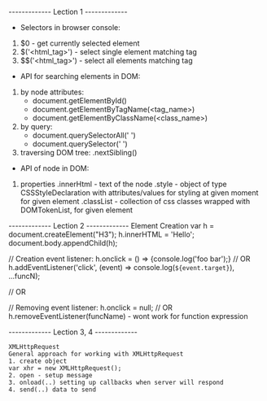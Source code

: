 ------------- Lection 1 -------------

- Selectors in browser console:
 1. $0 - get currently selected element
 2. $('<html_tag>') - select single element matching tag
 3. $$('<html_tag>') - select all elements matching tag

- API for searching elements in DOM:
 1. by node attributes:
 	- document.getElementById(<id>)
 	- document.getElementByTagName(<tag_name>)
 	- document.getElementByClassName(<class_name>)
 2. by query:
 	- document.querySelectorAll('<tagName1> <tagName2>')
 	- document.querySelector('<tagName1> <tagName2>')
 3. traversing DOM tree:
 	<node>.nextSibling()

- API of node in DOM:
 1. properties
 	<node>.innerHtml  - text of the node
 	<node>.style  - object of type CSSStyleDeclaration with attributes/values 
 		for styling at given moment for given element
 	<node>.classList - collection of css classes wrapped with DOMTokenList, for given element
 
 
------------- Lection 2 -------------
Element Creation
	var h = document.createElement("H3");
	h.innerHTML = 'Hello';
	document.body.appendChild(h);

// Creation event listener:
h.onclick = () => {console.log('foo bar');}
// OR
h.addEventListener('click', (event) => console.log(`${event.target}`), ...funcN);

// OR
<p onclick = "this.style.color = 'red'">
// Removing event listener:
h.onclick = null;
// OR
h.removeEventListener(funcName)  - wont work for function expression


------------- Lection 3, 4 -------------

	XMLHttpRequest
	General approach for working with XMLHttpRequest
	1. create object
	var xhr = new XMLHttpRequest();
	2. open - setup message
	3. onload(..) setting up callbacks when server will respond
	4. send(..) data to send

